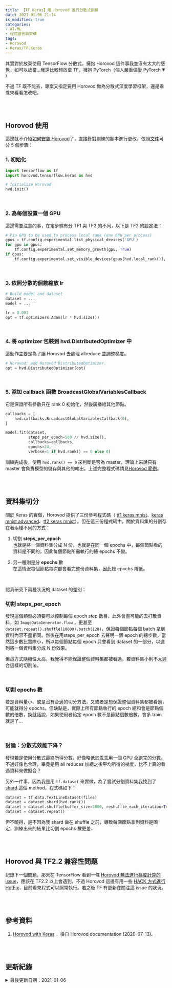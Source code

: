 ```yaml
---
title: 【TF.Keras】用 Horovod 進行分散式訓練 
date: 2021-01-06 21:14
is_modified: true
categories:
- AI/ML
- 程式語言與架構
tags:
- Horovod
- Keras/TF.Keras
--- 
```


其實對於放棄使用 TensorFlow 分散式，擁抱 Horovod 這件事我並沒有太大的感覺，如可以放棄...我還比較想放棄 TF，擁抱 PyTorch（個人嚴重偏愛 PyTorch :heartpulse: )
   
不過 TF 既不能丟，專案又指定要用 Horovod 做為分散式深度學習框架，還是乖乖來看看怎改吧。

<!--more-->
<br><br> 

## Horovod 使用

這邊就不介紹[如何安裝 Horovod](https://horovod.readthedocs.io/en/stable/install_include.html)了，直接針對訓練的腳本進行更改，依照[文件](https://horovod.readthedocs.io/en/stable/keras.html)可分 5 個步驟：

### 1. 初始化

```python
import tensorflow as tf
import horovod.tensorflow.keras as hvd

# Initialize Horovod
hvd.init()
```
<br> 

### 2. 為每個設置一個 GPU

這邊需要注意的事，在定步驟有分 TF1 與 TF2 的不同，以下是 TF2 的設定法：

```python
# Pin GPU to be used to process local rank (one GPU per process)
gpus = tf.config.experimental.list_physical_devices('GPU')
for gpu in gpus:
    tf.config.experimental.set_memory_growth(gpu, True)
if gpus:
    tf.config.experimental.set_visible_devices(gpus[hvd.local_rank()], 'GPU')
```
<br> 

### 3. 依照分散的個數縮放 lr 

```python
# Build model and dataset
dataset = ...
model = ...

lr = 0.001
opt = tf.optimizers.Adam(lr * hvd.size())
```
<br> 

### 4. 將 optimizer 包裝到 hvd.DistributedOptimizer 中

這動作主要是為了讓 Horovod 去處理 allreduce 並調整梯度。

```python
# Horovod: add Horovod DistributedOptimizer.
opt = hvd.DistributedOptimizer(opt)
```
<br> 

### 5. 添加 callback 函數 BroadcastGlobalVariablesCallback

它是保證所有參數只在 rank 0 初始化，然後廣播給其他節點。

```python
callbacks = [
    hvd.callbacks.BroadcastGlobalVariablesCallback(0),
]

model.fit(dataset,
          steps_per_epoch=500 // hvd.size(),
          callbacks=callbacks,
          epochs=24,
          verbose=1 if hvd.rank() == 0 else 0)
```

訓練完成後，使用 `hvd.rank() == 0` 來判斷是否為 master，理論上來說只有 master 會負責模型的儲存與其他的輸出。上述完整程式碼請見[Horovod 範例](https://github.com/horovod/horovod/blob/master/examples/tensorflow2/tensorflow2_keras_mnist.py)。

<br><br>  

## 資料集切分

關於 Keras 的實做，Horovod 提供了三份參考程式碼（ [tf1 keras mnist](https://github.com/horovod/horovod/blob/master/examples/tensorflow/tensorflow_keras_mnist.py)、[keras mnist advanced](https://github.com/horovod/horovod/blob/master/examples/keras/keras_mnist_advanced.py)、[tf2 keras mnist](https://github.com/horovod/horovod/blob/master/examples/tensorflow2/tensorflow2_keras_mnist.py)）。但在這三份程式碼中，關於資料集的分割存在著兩種不同的方式：
1. 切割 **steps_per_epoch**  
    也就是將一個資料集分成 N 份，也就是在同一個 epochs 中，每個節點看的資料是不同的，因此每個節點所需執行的總 epochs 不變。
    
2. 另一種則是分 **epochs** 數  
    在這情況每個節點每次都會看完整份資料集，因此總 epochs 降低。
<br>

認真研究下兩種狀況的 dataset 的差別：
### 切割 steps_per_epoch

發現這個類型必須要可以控制<span class='highlighting'>每個 epoch step 數目</span>，此外<span class='highlighting'>會盡可能的去打散資料</span>，如 `ImageDataGenerator.flow` ，更甚至 `dataset.repeat().shuffle(10000).batch(128)`，保證每個節點每個 batch 拿到資料內容不盡相同。然後在用steps_per_epoch 去聲明一個 epoch 的總步數，當然這步數比實際小，所以每個節點每個 epoch 只會看到 dataset 的一部分，以達到將一個資料集分成 N 份效果。

但這方式隨機性太高，我覺得不能保證整個資料集都被看過，若資料集小則不太適合這樣的切割法。

<br>

### 切割 epochs 數

若是資料量小、或是沒有合適的切分方法，又或者是想保證整個資料集都被看過，可能就得分 epochs。但缺點是，實際上所有節點執行的 epoch 總和會是節點個數的倍數，換就話說，如果使用者給定 epoch 數不是節點個數倍數，會多 train 就是了...

<br>

### 討論：分散式效能下降？

發現若是使用分散式最終所得分數，好像略低於乖乖用一個 GPU 全跑完的分數。不過好像也合理，畢竟是用 all reduces 加總之後平均所得的梯度，比不上真的看過資料來做擬合？

另外一件事，因為我是用 `tf.dataset` 來實做，為了嘗試分割資料集我找到了 [shard](https://www.tensorflow.org/api_docs/python/tf/data/Dataset#shard) 這個 method，程式碼如下：

```python
dataset = tf.data.TextLineDataset(files)
dataset = dataset.shard(hvd.rank())
dataset = dataset.shuffle(buffer_size=1000, reshuffle_each_iteration=True)
dataset = dataset.repeat()
```

但不曉得，是不因為我 shard 做在 shuffle 之前，導致每個節點拿到資料是固定，訓練出來的結果比切割 epochs 數更差...

<br><br>  

## Horovod 與 TF2.2 兼容性問題 

記錄下一個問題，那天在 TensorFlow 看到一條 [Horovod 無法進行梯度計算的 issue](https://github.com/tensorflow/tensorflow/issues/35138)，應該在 TF2.2 以上會遇到，不過 Horovod 這邊有用一些 [HACK 方式進行 HotFix](https://github.com/horovod/horovod/issues/1688)，目前看來程式可以照常執行。若之後 TF 有更新在關注這 issue 的狀況。 
 
<br><br> 

## 參考資料 
1. [Horovod with Keras](https://horovod.readthedocs.io/en/stable/keras.html) 。檢自 Horovod documentation (2020-07-13)。


<br><br> 

## 更新紀錄
<details>
  <summary>最後更新日期：2021-01-06</summary>
  <ul class="timestamp">
      <li>2021-01-06 更新：更新失效連結</li>
    　<li>2020-08-11 發布</li>
    　<li>2020-07-13 完稿</li>
    　<li>2020-07-02 起稿</li>
  </ul>
</details>